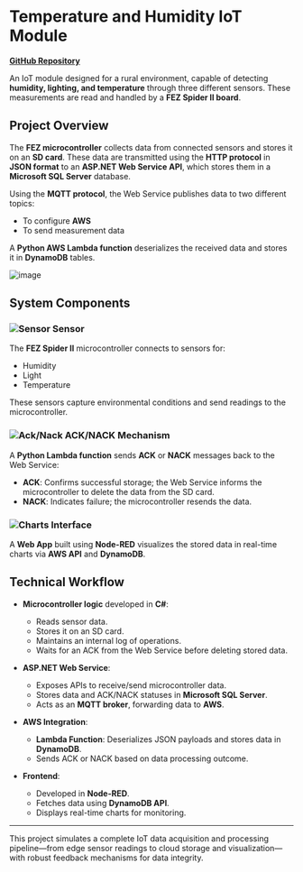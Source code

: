 # Temperature and Humidity IoT Module

**[GitHub Repository](https://github.com/simoneriggi92/Simone_portfolio)**

An IoT module designed for a rural environment, capable of detecting **humidity, lighting, and temperature** through three different sensors. These measurements are read and handled by a **FEZ Spider II board**.

## Project Overview

The **FEZ microcontroller** collects data from connected sensors and stores it on an **SD card**. These data are transmitted using the **HTTP protocol** in **JSON format** to an **ASP.NET Web Service API**, which stores them in a **Microsoft SQL Server** database.

Using the **MQTT protocol**, the Web Service publishes data to two different topics:
- To configure **AWS**
- To send measurement data

A **Python AWS Lambda function** deserializes the received data and stores it in **DynamoDB** tables.

![image](https://github.com/user-attachments/assets/bfe42235-abdd-4115-ada7-e402747d876e)

## System Components

### ![Sensor](images/project/electronic.png) Sensor

The **FEZ Spider II** microcontroller connects to sensors for:
- Humidity  
- Light  
- Temperature

These sensors capture environmental conditions and send readings to the microcontroller.

### ![Ack/Nack](images/project/ack_nack.png) ACK/NACK Mechanism

A **Python Lambda function** sends **ACK** or **NACK** messages back to the Web Service:
- **ACK**: Confirms successful storage; the Web Service informs the microcontroller to delete the data from the SD card.
- **NACK**: Indicates failure; the microcontroller resends the data.

### ![Charts](images/project/charts.png) Interface

A **Web App** built using **Node-RED** visualizes the stored data in real-time charts via **AWS API** and **DynamoDB**.

## Technical Workflow

- **Microcontroller logic** developed in **C#**:
  - Reads sensor data.
  - Stores it on an SD card.
  - Maintains an internal log of operations.
  - Waits for an ACK from the Web Service before deleting stored data.

- **ASP.NET Web Service**:
  - Exposes APIs to receive/send microcontroller data.
  - Stores data and ACK/NACK statuses in **Microsoft SQL Server**.
  - Acts as an **MQTT broker**, forwarding data to **AWS**.

- **AWS Integration**:
  - **Lambda Function**: Deserializes JSON payloads and stores data in **DynamoDB**.
  - Sends ACK or NACK based on data processing outcome.

- **Frontend**:
  - Developed in **Node-RED**.
  - Fetches data using **DynamoDB API**.
  - Displays real-time charts for monitoring.

---

This project simulates a complete IoT data acquisition and processing pipeline—from edge sensor readings to cloud storage and visualization—with robust feedback mechanisms for data integrity.


